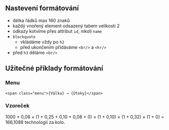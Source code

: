 ## Nastevení formátování

- délka řádků max 160 znaků
- každý vnořený element odsazený tabem velikosti 2
- odkazy kotvíme přes attribut `id`, nikoli `name`
- `blockquote`
  - vkládáme vždy po `h2`
  - před ukončením přidáváme `<br/>` a `<hr/>`
- před `h3` děláme `<br/>`

## Užitečné příklady formátování

### Menu
`<span class="menu">{Válka} → {Útoky}</span>`

### Vzoreček
1000 × 0,08 × (1 + 0,25 + 0,10 + 0,08 + 0) × (1 + 0,10) × (1 + 0,32) × (1 + 0) = 166,1088 technologií za kolo.
